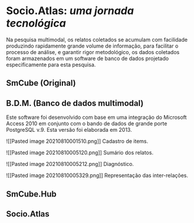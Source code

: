 # Socio.Atlas: _uma jornada tecnológica_

Na pesquisa multimodal, os relatos coletados se acumulam com facilidade produzindo rapidamente grande volume de informação, para facilitar o processo de análise, e garantir rigor metodológico, os dados coletados foram armazenados em um software de banco de dados  projetado especificamente para esta pesquisa.

## SmCube (Original)


## B.D.M. (Banco de dados multimodal)

Este software foi desenvolvido com base em uma integração do Microsoft Access 2010 em conjunto com o bando de dados de grande porte PostgreSQL v.9. Esta versão foi elaborada em 2013.

![[Pasted image 20210810001510.png]]
Cadastro de items.

![[Pasted image 20210810005120.png]]
Sumário dos relatos.

![[Pasted image 20210810005212.png]]
Diagnóstico.

![[Pasted image 20210810005329.png]]
Representação das inter-relações.


## SmCube.Hub

## Socio.Atlas
